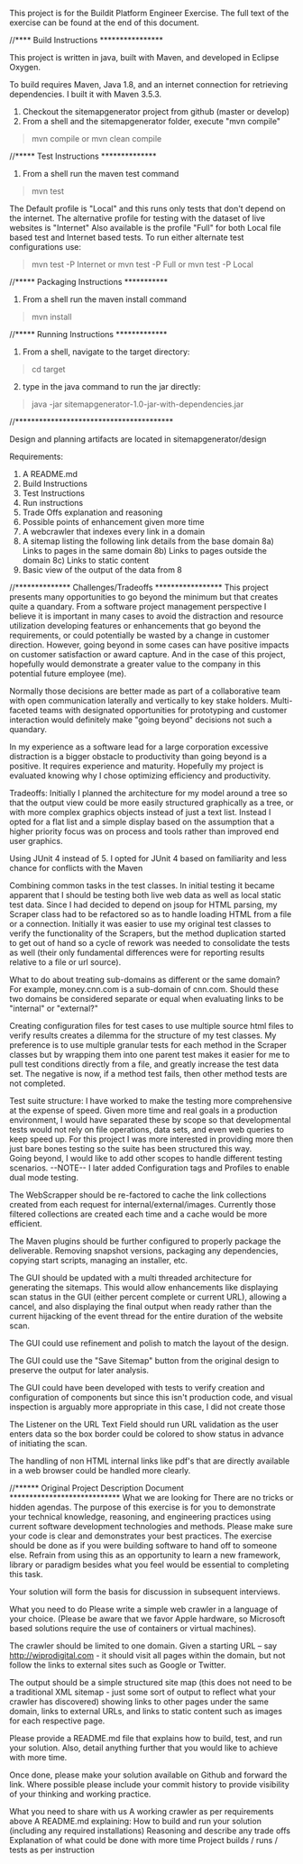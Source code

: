 This project is for the Buildit Platform Engineer Exercise.  The full 
text of the exercise can be found at the end of this document.

//**** Build Instructions ****************

This project is written in java, built with Maven, and developed in Eclipse Oxygen.

To build requires Maven, Java 1.8, and an internet connection for retrieving dependencies.  I built it with Maven 3.5.3.

1) Checkout the sitemapgenerator project from github (master or develop)
2) From a shell and the sitemapgenerator folder, execute "mvn compile"
>mvn compile
or
>mvn clean compile


//***** Test Instructions **************
1) From a shell run the maven test command 
>mvn test

The Default profile is "Local" and this runs only tests that don't depend on the internet.
The alternative profile for testing with the dataset of live websites is "Internet"
Also available is the profile "Full" for both Local file based test and Internet based tests.
To run either alternate test configurations use:
>mvn test -P Internet
or
>mvn test -P Full
or
>mvn test -P Local

//***** Packaging Instructions ***********
1) From a shell run the maven install command
>mvn install

//***** Running Instructions *************
1) From a shell, navigate to the target directory:
>cd target
2) type in the java command to run the jar directly:
>java -jar sitemapgenerator-1.0-jar-with-dependencies.jar

//****************************************

Design and planning artifacts are located in sitemapgenerator/design


Requirements:
1) A README.md
2) Build Instructions
3) Test Instructions
4) Run instructions
5) Trade Offs explanation and reasoning
6) Possible points of enhancement given more time
7) A webcrawler that indexes every link in a domain
8) A sitemap listing the following link details from the base domain
 8a) Links to pages in the same domain
 8b) Links to pages outside the domain
 8c) Links to static content 
9) Basic view of the output of the data from 8

//************** Challenges/Tradeoffs *****************
This project presents many opportunities to go beyond the minimum but that creates quite a quandary.
From a software project management perspective I believe it is important in many cases to avoid the 
distraction and resource utilization developing features or enhancements that go beyond the requirements,
 or could potentially be wasted by a change in customer direction.  However, going beyond in some cases
can have positive impacts on customer satisfaction or award capture.  And in the case of this project, 
hopefully would demonstrate a greater value to the company in this potential future employee (me).  

Normally those decisions are better made as part of a collaborative team with open communication laterally 
and vertically to key stake holders. Multi-faceted teams with designated opportunities for prototyping and 
customer interaction would definitely make "going beyond" decisions not such a quandary.

In my experience as a software lead for a large corporation excessive distraction is a bigger obstacle to
productivity than going beyond is a positive.  It requires experience and maturity.  Hopefully
my project is evaluated knowing why I chose optimizing efficiency and productivity.


Tradeoffs:
  Initially I planned the architecture for my model around a tree so that the output view could be more easily 
  structured graphically as a tree, or with more complex graphics objects instead of just a text list.  Instead 
  I opted for a flat list and a simple display based on the assumption that a higher priority focus was on process
  and tools rather than improved end user graphics.
  
  Using JUnit 4 instead of 5.  I opted for JUnit 4 based on familiarity and less chance for conflicts with the Maven
   
  
  Combining common tasks in the test classes.  In initial testing it became apparent that I should be testing both
  live web data as well as local static test data.  Since I had decided to depend on jsoup for HTML parsing, my 
  Scraper class had to be refactored so as to handle loading HTML from a file or a connection.  Initially it
  was easier to use my original test classes to verify the functionality of the Scrapers, but the method duplication
  started to get out of hand so a cycle of rework was needed to consolidate the tests as well (their only fundamental 
  differences were for reporting results relative to a file or url source).
   
  What to do about treating sub-domains as different or the same domain?  For example, money.cnn.com is a
  sub-domain of cnn.com.  Should these two domains be considered separate or equal when evaluating links
  to be "internal" or "external?"
  
  Creating configuration files for test cases to use multiple source html files to verify results creates a 
  dilemma for the structure of my test classes.  My preference is to use multiple granular tests for each method
  in the Scraper classes but by wrapping them into one parent test makes it easier for me to pull test conditions
  directly from a file, and greatly increase the test data set.  The negative is now, if a method test fails, then
  other method tests are not completed.
  
  Test suite structure:  I have worked to make the testing more comprehensive at the expense of speed.  Given 
  more time and real goals in a production environment, I would have separated these by scope so that developmental
  tests would not rely on file operations, data sets, and even web queries to keep speed up.  For this project I
  was more interested in providing more then just bare bones testing so the suite has been structured this way.  
  Going beyond, I would like to add other scopes to handle different testing scenarios. --NOTE-- I later added 
  Configuration tags and Profiles to enable dual mode testing.
  
  The WebScrapper should be re-factored to cache the link collections created from each request for internal/external/images.
    Currently those filtered collections are created each time and a cache would be more efficient. 
  
  The Maven plugins should be further configured to properly package the deliverable.  Removing snapshot versions, packaging 
  any dependencies, copying start scripts, managing an installer, etc.
  
  The GUI should be updated with a multi threaded architecture for generating the sitemaps.  This would allow enhancements
    like displaying scan status in the GUI (either percent complete or current URL), allowing a cancel, and also displaying 
    the final output when ready rather than the current hijacking of the event thread for the entire duration of the website 
    scan.
  
  The GUI could use refinement and polish to match the layout of the design.
  
  The GUI could use the "Save Sitemap" button from the original design to preserve the output for later analysis.
  
  The GUI could have been developed with tests to verify creation and configuration of components but since this 
  	isn't production code, and visual inspection is arguably more appropriate in this case, I did not create those
  
  The Listener on the URL Text Field should run URL validation as the user enters data so the box border could be
    colored to show status in advance of initiating the scan.
  
  The handling of non HTML internal links like pdf's that are directly available in a web browser could be handled 
    more clearly.
  


//****** Original Project Description Document ****************************
What we are looking for
There are no tricks or hidden agendas. The purpose of this exercise is for you to demonstrate your technical knowledge, reasoning, and engineering practices using current software development technologies and methods. Please make sure your code is clear and demonstrates your best practices. The exercise should be done as if you were building software to hand off to someone else.  Refrain from using this as an opportunity to learn a new framework, library or paradigm besides what you feel would be essential to completing this task.

Your solution will form the basis for discussion in subsequent interviews.

What you need to do
Please write a simple web crawler in a language of your choice.  (Please be aware that we favor Apple hardware, so Microsoft based solutions require the use of containers or virtual machines).

The crawler should be limited to one domain. Given a starting URL – say http://wiprodigital.com - it should visit all pages within the domain, but not follow the links to external sites such as Google or Twitter.

The output should be a simple structured site map (this does not need to be a traditional XML sitemap - just some sort of output to reflect what your crawler has discovered) showing links to other pages under the same domain, links to external URLs, and links to static content such as images for each respective page.

Please provide a README.md file that explains how to build, test, and run your solution. Also, detail anything further that you would like to achieve with more time.

Once done, please make your solution available on Github and forward the link. Where possible please include your commit history to provide visibility of your thinking and working practice.

What you need to share with us
A working crawler as per requirements above
A README.md explaining:
How to build and run your solution (including any required installations)
Reasoning and describe any trade offs
Explanation of what could be done with more time
Project builds / runs / tests as per instruction
